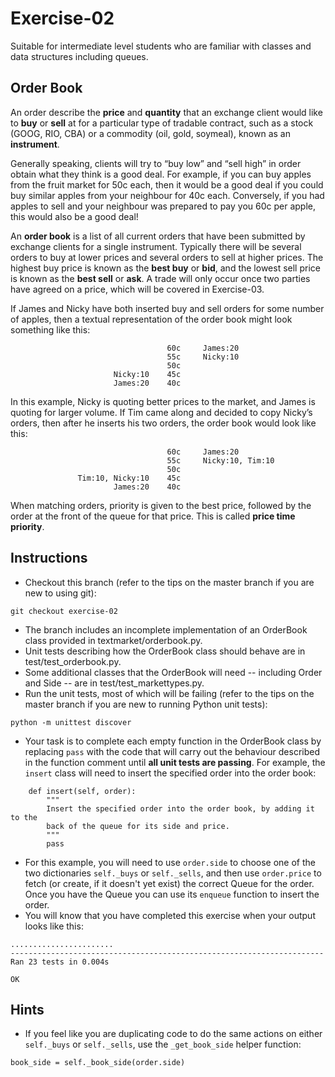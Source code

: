 # Exercise-02

Suitable for intermediate level students who are familiar with classes and data structures including queues.

## Order Book

An order describe the **price** and **quantity** that an exchange client would like to **buy** or **sell** at for a particular type of tradable contract, such as a stock (GOOG, RIO, CBA) or a commodity (oil, gold, soymeal), known as an **instrument**.

Generally speaking, clients will try to “buy low” and “sell high” in order obtain what they think is a good deal. For example, if you can buy apples from the fruit market for 50c each, then it would be a good deal if you could buy similar apples from your neighbour for 40c each. Conversely, if you had apples to sell and your neighbour was prepared to pay you 60c per apple, this would also be a good deal!

An **order book** is a list of all current orders that have been submitted by exchange clients for a single instrument. Typically there will be several orders to buy at lower prices and several orders to sell at higher prices. The highest buy price is known as the **best buy** or **bid**, and the lowest sell price is known as the **best sell** or **ask**. A trade will only occur once two parties have agreed on a price, which will be covered in Exercise-03.

If James and Nicky have both inserted buy and sell orders for some number of apples, then a textual representation of the order book might look something like this:
```
                                   60c     James:20
                                   55c     Nicky:10
                                   50c
                       Nicky:10    45c
                       James:20    40c
```
In this example, Nicky is quoting better prices to the market, and James is quoting for larger volume. If Tim came along and decided to copy Nicky’s orders, then after he inserts his two orders, the order book would look like this:
```
                                   60c     James:20
                                   55c     Nicky:10, Tim:10
                                   50c
               Tim:10, Nicky:10    45c
                       James:20    40c
```
When matching orders, priority is given to the best price, followed by the order at the front of the queue for that price. This is called **price time priority**.

## Instructions

 - Checkout this branch (refer to the tips on the master branch if you are new to using git):
```
git checkout exercise-02
```
 - The branch includes an incomplete implementation of an OrderBook class provided in textmarket/orderbook.py.
 - Unit tests describing how the OrderBook class should behave are in test/test_orderbook.py.
 - Some additional classes that the OrderBook will need -- including Order and Side -- are in test/test_markettypes.py.
 - Run the unit tests, most of which will be failing (refer to the tips on the master branch if you are new to running Python unit tests):
```
python -m unittest discover
```
 - Your task is to complete each empty function in the OrderBook class by replacing `pass` with the code that will carry out the behaviour described in the function comment  until **all unit tests are passing**. For example, the `insert` class will need to insert the specified order into the order book:
```
    def insert(self, order):
        """
        Insert the specified order into the order book, by adding it to the
        back of the queue for its side and price.
        """
        pass
```
 - For this example, you will need to use `order.side` to choose one of the two dictionaries `self._buys` or `self._sells`, and then use `order.price` to fetch (or create, if it doesn't yet exist) the correct Queue for the order. Once you have the Queue you can use its `enqueue` function to insert the order.
 - You will know that you have completed this exercise when your output looks like this:
```
.......................
----------------------------------------------------------------------
Ran 23 tests in 0.004s

OK
```

## Hints

- If you feel like you are duplicating code to do the same actions on either `self._buys` or `self._sells`, use the `_get_book_side` helper function:
```
book_side = self._book_side(order.side)
```
